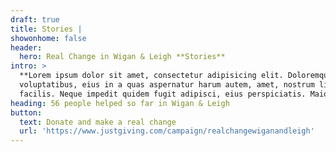 ```yaml
---
draft: true
title: Stories |
showonhome: false
header:
  hero: Real Change in Wigan & Leigh **Stories**
intro: >
  **Lorem ipsum dolor sit amet, consectetur adipisicing elit. Doloremque laborum
  voluptatibus, eius in a quas aspernatur harum autem, amet, nostrum libero
  facilis. Neque impedit quidem fugit adipisci, eius perspiciatis. Maiores?**
heading: 56 people helped so far in Wigan & Leigh
button:
  text: Donate and make a real change
  url: 'https://www.justgiving.com/campaign/realchangewiganandleigh'
---
```



